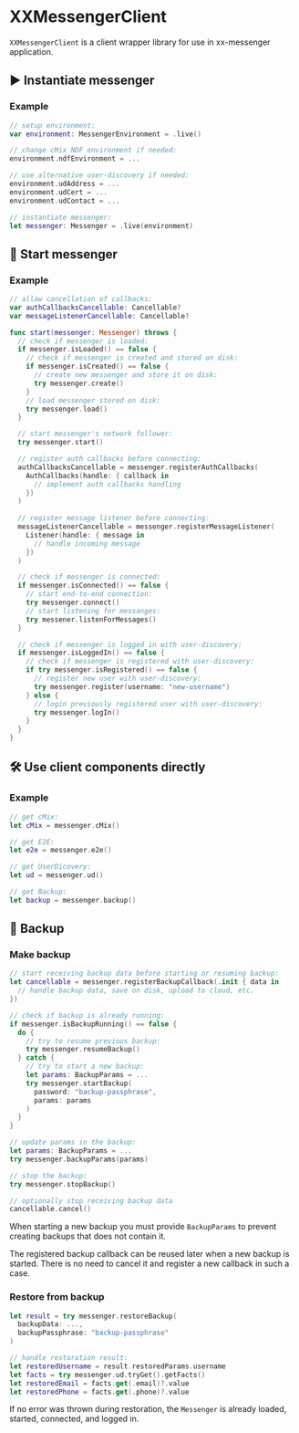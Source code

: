 # XXMessengerClient

`XXMessengerClient` is a client wrapper library for use in xx-messenger application.

## ▶️ Instantiate messenger

### Example

```swift
// setup environment:
var environment: MessengerEnvironment = .live()

// change cMix NDF environment if needed:
environment.ndfEnvironment = ...

// use alternative user-discovery if needed:
environment.udAddress = ...
environment.udCert = ...
environment.udContact = ...

// instantiate messenger:
let messenger: Messenger = .live(environment)
```

## 🚀 Start messenger

### Example

```swift
// allow cancellation of callbacks:
var authCallbacksCancellable: Cancellable?
var messageListenerCancellable: Cancellable?

func start(messenger: Messenger) throws {
  // check if messenger is loaded:
  if messenger.isLoaded() == false {
    // check if messenger is created and stored on disk:
    if messenger.isCreated() == false {
      // create new messenger and store it on disk:
      try messenger.create()
    }
    // load messenger stored on disk:
    try messenger.load()
  }

  // start messenger's network follower:
  try messenger.start()

  // register auth callbacks before connecting:
  authCallbacksCancellable = messenger.registerAuthCallbacks(
    AuthCallbacks(handle: { callback in
      // implement auth callbacks handling
    })
  )
  
  // register message listener before connecting:
  messageListenerCancellable = messenger.registerMessageListener(
  	Listener(handle: { message in
  	  // handle incoming message
  	})
  )

  // check if messenger is connected:
  if messenger.isConnected() == false {
    // start end-to-end connection:
    try messenger.connect()
    // start listening for messanges:
    try messener.listenForMessages()
  }

  // check if messenger is logged in with user-discovery:
  if messenger.isLoggedIn() == false {
    // check if messenger is registered with user-discovery:
    if try messenger.isRegistered() == false {
      // register new user with user-discovery:
      try messenger.register(username: "new-username")
    } else {
      // login previously registered user with user-discovery:
      try messenger.logIn()
    }
  }
}
```

## 🛠 Use client components directly

### Example

```swift
// get cMix:
let cMix = messenger.cMix()

// get E2E:
let e2e = messenger.e2e()

// get UserDicovery:
let ud = messenger.ud()

// get Backup:
let backup = messenger.backup()
```

## 💾 Backup

### Make backup

```swift
// start receiving backup data before starting or resuming backup:
let cancellable = messenger.registerBackupCallback(.init { data in
  // handle backup data, save on disk, upload to cloud, etc.
})

// check if backup is already running:
if messenger.isBackupRunning() == false {
  do {
    // try to resume previous backup:
    try messenger.resumeBackup()
  } catch {
    // try to start a new backup:
    let params: BackupParams = ...
    try messenger.startBackup(
      password: "backup-passphrase",
      params: params
    )
  }
}

// update params in the backup:
let params: BackupParams = ...
try messenger.backupParams(params)

// stop the backup:
try messenger.stopBackup()

// optionally stop receiving backup data
cancellable.cancel()
```

When starting a new backup you must provide `BackupParams` to prevent creating backups that does not contain it.

The registered backup callback can be reused later when a new backup is started. There is no need to cancel it and register a new callback in such a case.

### Restore from backup

```swift
let result = try messenger.restoreBackup(
  backupData: ...,
  backupPassphrase: "backup-passphrase"
)

// handle restoration result:
let restoredUsername = result.restoredParams.username
let facts = try messenger.ud.tryGet().getFacts()
let restoredEmail = facts.get(.email)?.value
let restoredPhone = facts.get(.phone)?.value
```

If no error was thrown during restoration, the `Messenger` is already loaded, started, connected, and logged in.
